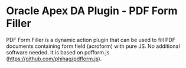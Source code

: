 # Oracle Apex DA Plugin - PDF Form Filler
PDF Form Filler is a dynamic action plugin that can be used to fill PDF documents containing form field (acroform) with pure JS. No additional software needed. It is based on pdfform.js (https://github.com/phihag/pdfform.js).
